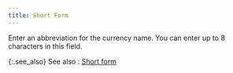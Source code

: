 ```yaml
---
title: Short Form
---
```



Enter an abbreviation for the currency name. You can enter up to 8 characters  in this field.


{:.see_also}
See also
: [Short  form](JavaScript:RelatedTopics1.Click())<!--Metadata type="DesignerControl" startspan
<object CLASSID="clsid:ADB880A6-D8FF-11CF-9377-00AA003B7A11"
	ID=RelatedTopics1
	TYPE="application/x-oleobject">
</object>-->

<object classid="clsid:ADB880A6-D8FF-11CF-9377-00AA003B7A11" id="RelatedTopics1" type="application/x-oleobject"> 
 <param name="Command" value="Related Topics">
<param name="Window" value="second">
<param name="Item1" value="Short form;{{site.sc_chm}}/options/multicurrency/setup/defining/details/format-specification/short_form.html">
</object><!--Metadata type="DesignerControl" endspan-->
